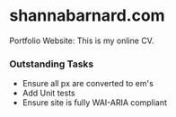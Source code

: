 # shannabarnard.com
Portfolio Website: This is my online CV.


### Outstanding Tasks

* Ensure all px are converted to em's
* Add Unit tests
* Ensure site is fully WAI-ARIA compliant
